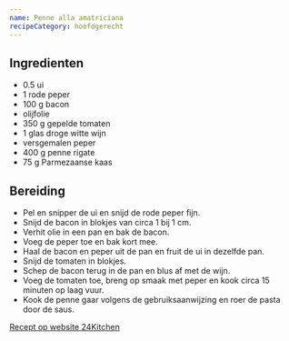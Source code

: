 ```yaml
---
name: Penne alla amatriciana
recipeCategory: hoofdgerecht
---
```


## Ingredienten

* 0.5  ui
* 1  rode peper
* 100 g bacon
* olijfolie
* 350 g gepelde tomaten
* 1 glas droge witte wijn
* versgemalen peper
* 400 g penne rigate
* 75 g Parmezaanse kaas

## Bereiding

* Pel en snipper de ui en snijd de rode peper fijn.
* Snijd de bacon in blokjes van circa 1 bij 1 cm.
* Verhit olie in een pan en bak de bacon.
* Voeg de peper toe en bak kort mee.
* Haal de bacon en peper uit de pan en fruit de ui in dezelfde pan.
* Snijd de tomaten in blokjes.
* Schep de bacon terug in de pan en blus af met de wijn.
* Voeg de tomaten toe, breng op smaak met peper en kook circa 15 minuten op laag vuur.
* Kook de penne gaar volgens de gebruiksaanwijzing en roer de pasta door de saus.

[Recept op website 24Kitchen](http://www.24kitchen.nl/recepten/penne-alla-amatriciana)
